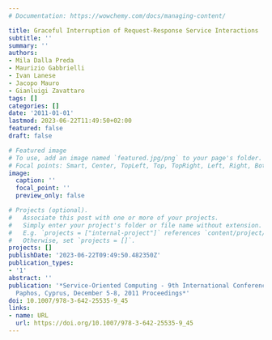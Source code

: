 ```yaml
---
# Documentation: https://wowchemy.com/docs/managing-content/

title: Graceful Interruption of Request-Response Service Interactions
subtitle: ''
summary: ''
authors:
- Mila Dalla Preda
- Maurizio Gabbrielli
- Ivan Lanese
- Jacopo Mauro
- Gianluigi Zavattaro
tags: []
categories: []
date: '2011-01-01'
lastmod: 2023-06-22T11:49:50+02:00
featured: false
draft: false

# Featured image
# To use, add an image named `featured.jpg/png` to your page's folder.
# Focal points: Smart, Center, TopLeft, Top, TopRight, Left, Right, BottomLeft, Bottom, BottomRight.
image:
  caption: ''
  focal_point: ''
  preview_only: false

# Projects (optional).
#   Associate this post with one or more of your projects.
#   Simply enter your project's folder or file name without extension.
#   E.g. `projects = ["internal-project"]` references `content/project/deep-learning/index.md`.
#   Otherwise, set `projects = []`.
projects: []
publishDate: '2023-06-22T09:49:50.482350Z'
publication_types:
- '1'
abstract: ''
publication: '*Service-Oriented Computing - 9th International Conference, ICSOC 2011,
  Paphos, Cyprus, December 5-8, 2011 Proceedings*'
doi: 10.1007/978-3-642-25535-9_45
links:
- name: URL
  url: https://doi.org/10.1007/978-3-642-25535-9_45
---
```

